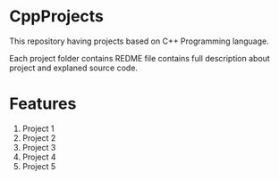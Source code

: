 # CppProjects
This repository having projects based on C++ Programming language.

Each project folder contains REDME file contains full description about project and explaned source code.

# Features
1. Project 1
2. Project 2
3. Project 3
4. Project 4
5. Project 5
